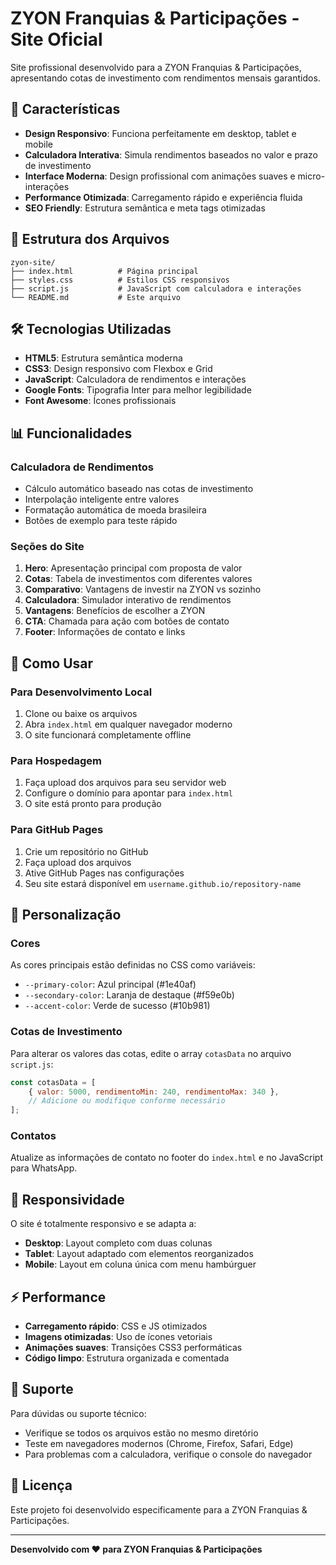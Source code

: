 # ZYON Franquias & Participações - Site Oficial

Site profissional desenvolvido para a ZYON Franquias & Participações, apresentando cotas de investimento com rendimentos mensais garantidos.

## 🚀 Características

- **Design Responsivo**: Funciona perfeitamente em desktop, tablet e mobile
- **Calculadora Interativa**: Simula rendimentos baseados no valor e prazo de investimento
- **Interface Moderna**: Design profissional com animações suaves e micro-interações
- **Performance Otimizada**: Carregamento rápido e experiência fluida
- **SEO Friendly**: Estrutura semântica e meta tags otimizadas

## 📁 Estrutura dos Arquivos

```
zyon-site/
├── index.html          # Página principal
├── styles.css          # Estilos CSS responsivos
├── script.js           # JavaScript com calculadora e interações
└── README.md           # Este arquivo
```

## 🛠️ Tecnologias Utilizadas

- **HTML5**: Estrutura semântica moderna
- **CSS3**: Design responsivo com Flexbox e Grid
- **JavaScript**: Calculadora de rendimentos e interações
- **Google Fonts**: Tipografia Inter para melhor legibilidade
- **Font Awesome**: Ícones profissionais

## 📊 Funcionalidades

### Calculadora de Rendimentos
- Cálculo automático baseado nas cotas de investimento
- Interpolação inteligente entre valores
- Formatação automática de moeda brasileira
- Botões de exemplo para teste rápido

### Seções do Site
1. **Hero**: Apresentação principal com proposta de valor
2. **Cotas**: Tabela de investimentos com diferentes valores
3. **Comparativo**: Vantagens de investir na ZYON vs sozinho
4. **Calculadora**: Simulador interativo de rendimentos
5. **Vantagens**: Benefícios de escolher a ZYON
6. **CTA**: Chamada para ação com botões de contato
7. **Footer**: Informações de contato e links

## 🚀 Como Usar

### Para Desenvolvimento Local
1. Clone ou baixe os arquivos
2. Abra `index.html` em qualquer navegador moderno
3. O site funcionará completamente offline

### Para Hospedagem
1. Faça upload dos arquivos para seu servidor web
2. Configure o domínio para apontar para `index.html`
3. O site está pronto para produção

### Para GitHub Pages
1. Crie um repositório no GitHub
2. Faça upload dos arquivos
3. Ative GitHub Pages nas configurações
4. Seu site estará disponível em `username.github.io/repository-name`

## 🎨 Personalização

### Cores
As cores principais estão definidas no CSS como variáveis:
- `--primary-color`: Azul principal (#1e40af)
- `--secondary-color`: Laranja de destaque (#f59e0b)
- `--accent-color`: Verde de sucesso (#10b981)

### Cotas de Investimento
Para alterar os valores das cotas, edite o array `cotasData` no arquivo `script.js`:

```javascript
const cotasData = [
    { valor: 5000, rendimentoMin: 240, rendimentoMax: 340 },
    // Adicione ou modifique conforme necessário
];
```

### Contatos
Atualize as informações de contato no footer do `index.html` e no JavaScript para WhatsApp.

## 📱 Responsividade

O site é totalmente responsivo e se adapta a:
- **Desktop**: Layout completo com duas colunas
- **Tablet**: Layout adaptado com elementos reorganizados
- **Mobile**: Layout em coluna única com menu hambúrguer

## ⚡ Performance

- **Carregamento rápido**: CSS e JS otimizados
- **Imagens otimizadas**: Uso de ícones vetoriais
- **Animações suaves**: Transições CSS3 performáticas
- **Código limpo**: Estrutura organizada e comentada

## 🔧 Suporte

Para dúvidas ou suporte técnico:
- Verifique se todos os arquivos estão no mesmo diretório
- Teste em navegadores modernos (Chrome, Firefox, Safari, Edge)
- Para problemas com a calculadora, verifique o console do navegador

## 📄 Licença

Este projeto foi desenvolvido especificamente para a ZYON Franquias & Participações.

---

**Desenvolvido com ❤️ para ZYON Franquias & Participações**

